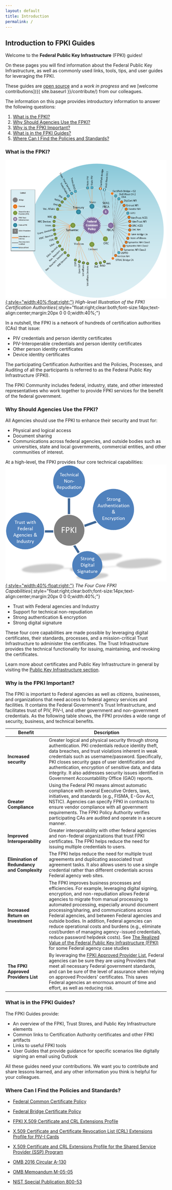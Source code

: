 ```yaml
---
layout: default
title: Introduction
permalink: /
---
```

## Introduction to FPKI Guides ##

Welcome to the **Federal Public Key Infrastructure** (FPKI) guides!  

On these pages you will find information about the Federal Public Key Infrastructure, as well as commonly used links, tools, tips, and user guides for leveraging the FPKI.  

These guides are [open source](https://github.com/gsa/fpki-guides) and a _work in progress_ and we [welcome contributions]({{ site.baseurl }}/contribute/) from our colleagues.

The information on this page provides introductory information to answer the following questions:

1. [What is the FPKI?](#what-is-the-fpki)
2. [Why Should Agencies Use the FPKI?](#why-should-agencies-use-the-fpki)
3. [Why is the FPKI Important?](#why-is-the-fpki-important) 
4. [What is in the FPKI Guides?](#what-is-in-the-fpki-guides)
5. [Where Can I Find the Policies and Standards?](#where-can-i-find-the-policies-and-standards)

### What is the FPKI? ###
[![Image of the Federal PKI Certification Authorities](img/Intro-image3.png){:style="width:40%;float:right;"}](https://raw.githubusercontent.com/djpackham/fpki-guides/gh-pages/img/Intro-image3.png)
*High-level Illustration of the FPKI Certification Authorities*{:style="float:right;clear:both;font-size:14px;text-align:center;margin:20px 0 0 0;width:40%;"}

In a nutshell, the FPKI is a network of hundreds of certification authorities (CAs) that issue:

- PIV credentials and person identity certificates
- PIV-Interoperable credentials and person identity certificates
- Other person identity certificates
- Device identity certificates

The participating Certification Authorities and the Policies, Processes, and Auditing of all the participants is referred to as the Federal Public Key Infrastructure (FPKI).

The FPKI Community includes federal, industry, state, and other interested representatives who work together to provide FPKI services for the benefit of the federal government.

### Why Should Agencies Use the FPKI? ###

All Agencies should use the FPKI to enhance their security and trust for: 

* Physical and logical access
* Document sharing
* Communications across federal agencies, and outside bodies such as universities, state and local governments, commercial entities, and other communities of interest.

At a high-level, the FPKI provides four core technical capabilities:
[![Illustration of the four core FPKI capabilities](img/fpki-core.png){:style="width:40%;float:right;"}](https://raw.githubusercontent.com/djpackham/fpki-guides/gh-pages/img/fpki-core.png)
*The Four Core FPKI Capabilities*{:style="float:right;clear:both;font-size:14px;text-align:center;margin:20px 0 0 0;width:40%;"}

* Trust with Federal agencies and Industry
* Support for technical non-repudiation
* Strong authentication & encryption
* Strong digital signature

These four core capabilities are made possible by leveraging digital certificates, their standards, processes, and a mission-critical Trust Infrastructure to administer the certificates. The Trust Infrastructure provides the technical functionality for issuing, maintaining, and revoking the certificates.

Learn more about certificates and Public Key Infrastructure in general by visiting the [Public Key Infrastructure section](pages/pki.md).

### Why is the FPKI Important? ###

The FPKI is important to Federal agencies as well as citizens, businesses, and organizations that need access to federal agency services and facilities.  It contains the Federal Government's Trust Infrastructure, and facilitates trust of PIV, PIV-I, and other government and non-government credentials.  As the following table shows, the FPKI provides a wide range of security, business, and technical benefits.

|**Benefit**|**Description**|
|-----------|---------------|
|**Increased security**|Greater logical and physical security through strong authentication. PKI credentials reduce identity theft, data breaches, and trust violations inherent in weak credentials such as username/password. Specifically, PKI closes security gaps of user identification and authentication, encryption of sensitive data, and data integrity. It also addresses security issues identified in Government Accountablility Office (GAO) reports.|
|**Greater Compliance**|Using the Federal PKI means almost automatic compliance with several Executive Orders, laws, initiatives, and standards (e.g., FISMA, E-Gov Act, NSTIC). Agencies can specify FPKI in contracts to ensure vendor compliance with all government requirements. The FPKI Policy Authority verifies participating CAs are audited and operate in a secure manner.|
|**Improved Interoperability**|Greater interoperability with other federal agencies and non-federal organizations that trust FPKI certificates. The FPKI helps reduce the need for issuing multiple credentials to users.|
|**Elimination of Redundancy and Complexity**|The FPKI helps reduce the need for multiple trust agreements and duplicating associated trust agreement tasks. It also allows users to use a single credential rather than different credentials across Federal agency web sites.|
|**Increased Return on Investment**|The FPKI improves business processes and efficiencies.  For example, leveraging digital signing, encryption, and non-repudiation allows Federal agencies to migrate from manual processing to automated processing, especially around document processing/sharing, and communications across Federal agencies, and between Federal agencies and outside bodies.  In addition, Federal agencies can reduce operational costs and burdens (e.g., eliminate cost/burden of managing agency-issued credentials, reduce password helpdesk costs). See [The Realized Value of the Federal Public Key Infrastructure (FPKI)](https://www.idmanagement.gov/IDM/s/document_detail?Id=kA0t00000008OgMCAU) for some Federal agency case studies|
|**The FPKI Approved Providers List**|By leveraging the [FPKI Approved Provider List](https://www.idmanagement.gov/IDM/s/article_content_old?tag=a0Gt0000000XRrC), Federal agencies can be sure they are using Providers that meet all necessary Federal government standards, and can be sure of the level of assurance when relying on approved Providers' certificates.  This saves Federal agencies an enormous amount of time and effort, as well as reducing risk.|

### What is in the FPKI Guides? ###

The FPKI Guides provide:

* An overview of the FPKI, Trust Stores, and Public Key Infrastructure elements
* Common links to Certification Authority certificates and other FPKI artifacts
* Links to useful FPKI tools
* User Guides that provide guidance for specific scenarios like digitally signing an email using Outlook

All these guides need your contributions. We want you to contribute and share lessons learned, and any other information you think is helpful for your colleagues.

### Where Can I Find the Policies and Standards? ###

- [Federal Common Certificate Policy](https://www.idmanagement.gov/IDM/s/article_content_old?tag=a0Gt0000000SfwS) 

- [Federal Bridge Certificate Policy](https://www.idmanagement.gov/IDM/s/article_content_old?tag=a0Gt0000000SfwS)

- [FPKI X.509 Certificate and CRL Extensions Profile](https://www.idmanagement.gov/IDM/s/document_detail?Id=kA0t00000008Od8CAE)

- [X.509 Certificate and Certificate Revocation List (CRL) Extensions Profile for PIV-I Cards](https://www.idmanagement.gov/IDM/s/document_detail?Id=kA0t00000008ObiCAE)

- [X.509 Certificate and CRL Extensions Profile for the Shared Service Provider (SSP) Program](https://www.idmanagement.gov/IDM/s/document_detail?Id=kA0t0000000GmdcCAC)

- [OMB 2016 Circular A-130](https://www.whitehouse.gov/sites/default/files/omb/assets/OMB/circulars/a130/a130revised.pdf)

- [OMB Memoandum M-05-05](https://www.whitehouse.gov/sites/default/files/omb/assets/omb/memoranda/fy2005/m05-05.pdf)

- [NIST Special Publication 800-53](http://nvlpubs.nist.gov/nistpubs/SpecialPublications/NIST.SP.800-53r4.pdf)

